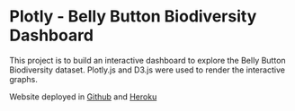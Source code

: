 # Plotly - Belly Button Biodiversity Dashboard
This project is to build an interactive dashboard to explore the Belly Button Biodiversity dataset. Plotly.js and D3.js were used to render the interactive graphs.

Website deployed in [Github](https://ushaakumaar.github.io/plotly-dashboard/) and [Heroku](https://plotly-bellybutton-dashboard.herokuapp.com/)
